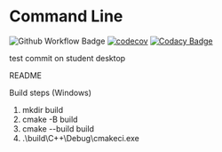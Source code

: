 # Command Line

![Github Workflow Badge](https://github.com/oscar-crowe22/commandLine/actions/workflows/cmake.yml/badge.svg?event=push) [![codecov](https://codecov.io/gh/COSC345-CommandLine/commandLine/branch/main/graph/badge.svg?token=E3C333999Y)](https://codecov.io/gh/COSC345-CommandLine/commandLine) [![Codacy Badge](https://app.codacy.com/project/badge/Grade/7b3743b9fdc34a4280852c8614a1a1b1)](https://app.codacy.com/gh/COSC345-CommandLine/commandLine/dashboard?utm_source=gh&utm_medium=referral&utm_content=&utm_campaign=Badge_grade)

test commit on student desktop

README

Build steps (Windows)
1. mkdir build
2. cmake -B build
3. cmake --build build
4. .\build\C++\Debug\cmakeci.exe